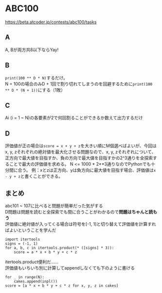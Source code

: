# ABC100
https://beta.atcoder.jp/contests/abc100/tasks

## A
A, Bが両方共8以下ならYay!

## B
`print(100 ** D * N)`するだけ。  
N = 100の場合のみD + 1回で割り切れてしまうのを回避するために`print(100 ** D * (N + 1))`にする（1敗）  

## C
Ai (i = 1 ~ N)の各要素が2で何回割ることができるか数えて出力するだけ

## D
評価値が正の場合は`score = x + y + z`を大きい順にM個選べばよいが、今回はx, y, zそれぞれの絶対値を最大化させる問題なので、x, y, zそれぞれについて、正方向で最大値を目指すか、負の方向で最大値を目指すかの2^3通りを全探索することで最大の評価値を求める。  N <= 1000 * 2**3通りなのでPythonでも十分間に合う。
例：xとzは正方向、yは負方向に最大値を目指す場合、評価値は`x - y + z`と書くことができる。  

## まとめ  
abc101 ~ 107に比べると問題が簡単だった気がする  
D問題は問題を読むと全探索でも間に合うことがわかるので**問題はちゃんと読もう**  
評価値に絶対値が入ってくる場合は符号を[-1, 1]と切り替えて評価値を計算すればよいということを学んだ  

```
import itertools  
signs = (-1, 1)  
for a, b, c in itertools.product(* ([signs] * 3)):  
	score = a * x + b * y + c * z  
```

itertools.product便利だ......   
評価値もいちいち別に計算してappendしなくても下のように書ける  

```
for _ in range(N):
	cakes.append(inpl())
score = [a * x + b * y + c * z for x, y, z in cakes]
```